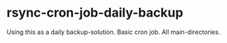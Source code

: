 ﻿# rsync-cron-job-daily-backup

Using this as a daily backup-solution. Basic cron job. All main-directories. 
